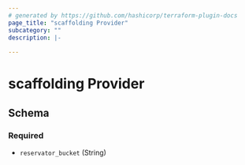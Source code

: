 ```yaml
---
# generated by https://github.com/hashicorp/terraform-plugin-docs
page_title: "scaffolding Provider"
subcategory: ""
description: |-
  
---
```


# scaffolding Provider





<!-- schema generated by tfplugindocs -->
## Schema

### Required

- `reservator_bucket` (String)
